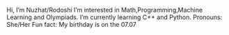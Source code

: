  Hi, I’m Nuzhat/Rodoshi
 I’m interested in Math,Programming,Machine Learning and Olympiads.
 I’m currently learning C++ and Python.
 Pronouns: She/Her
 Fun fact: My birthday is on the 07.07
<!---
nuzh4t/nuzh4t is a ✨ special ✨ repository because its `README.md` (this file) appears on your GitHub profile.
You can click the Preview link to take a look at your changes.
--->
